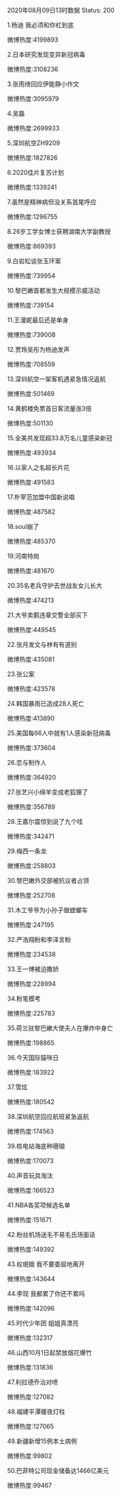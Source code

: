 2020年08月09日13时数据
Status: 200

1.杨迪 我必须和你杠到底

微博热度:4199893

2.日本研究发现变异新冠病毒

微博热度:3108236

3.张雨绮回应伊能静小作文

微博热度:3095979

4.吴磊

微博热度:2699933

5.深圳航空ZH9209

微博热度:1827826

6.2020佳片复苏计划

微博热度:1339241

7.虽然是精神病但没关系首尾呼应

微博热度:1296755

8.26岁工学女博士获聘湖南大学副教授

微博热度:869393

9.白岩松谈张玉环案

微博热度:739954

10.黎巴嫩首都发生大规模示威活动

微博热度:739154

11.王漫妮最后还是单身

微博热度:739008

12.贾玲吴彤为杨迪发声

微博热度:708559

13.深圳航空一架客机遇紧急情况返航

微博热度:501469

14.黄鹤楼免票首日客流量涨3倍

微博热度:501130

15.全美共发现超33.8万名儿童感染新冠

微博热度:493934

16.以家人之名超长片花

微博热度:491583

17.朴宰范加盟中国新说唱

微博热度:487582

18.soul崩了

微博热度:485370

19.河南特岗

微博热度:481670

20.35名老兵守护去世战友女儿长大

微博热度:474213

21.大爷卖鹅违章交警全部买下

微博热度:449545

22.张月发文与林有有道别

微博热度:435081

23.张公案

微博热度:423578

24.韩国暴雨已造成28人死亡

微博热度:413890

25.美国每66人中就有1人感染新冠病毒

微博热度:373604

26.恋与制作人

微博热度:364920

27.张艺兴小绵羊变成老狐狸了

微博热度:356789

28.王嘉尔震惊到说了九个哇

微博热度:342471

29.梅西一条龙

微博热度:258803

30.黎巴嫩外交部被抗议者占领

微博热度:252708

31.木工爷爷为小孙子做螳螂车

微博热度:247195

32.严浩翔粉和李泽言粉

微博热度:234538

33.王一博被迫撒娇

微博热度:228994

34.粉笔模考

微博热度:225783

35.荷兰驻黎巴嫩大使夫人在爆炸中身亡

微博热度:198865

36.今天国际猫咪日

微博热度:183922

37.雪炫

微博热度:180542

38.深圳航空回应航班紧急返航

微博热度:174563

39.核电站海底种珊瑚

微博热度:170073

40.声音玩具淘汰

微博热度:166523

41.NBA各奖项候选名单

微博热度:151671

42.粉丝机场送毛不易毛氏场面话

微博热度:149392

43.权珉娥 我不要委屈地离开

微博热度:143644

44.李现 我都累了你还不累吗

微博热度:142096

45.时代少年团 姐姐真漂亮

微博热度:132317

46.山西10月1日起禁放烟花爆竹

微博热度:131836

47.利拉德乔治对喷

微博热度:127082

48.福建平潭暖夜灯柱

微博热度:127065

49.新疆新增15例本土病例

微博热度:99802

50.巴菲特公司现金储备达1466亿美元

微博热度:99467


